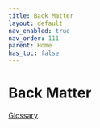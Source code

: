 ```yaml
---
title: Back Matter
layout: default
nav_enabled: true
nav_order: 111
parent: Home
has_toc: false
---
```

# Back Matter
[Glossary](Glossary.html) <br/><br/>
